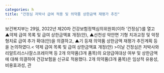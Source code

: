 ```yaml
---
categories: h
title: "건정심 저박사 급여 적용 및 의약품 상한금액 재평가 추진"
---
```

보건복지부는 29일, 2022년 제20차 건강보험정책심의위원회(이하 ‘건정심’)를 열고 ▲약제 급여 목록 및 급여 상한금액표 개정(안), ▲선천성 악안면 기형 치과교정 및 악정형치료 급여 추가 확대(안)을 의결하고, ▲기 등재 의약품 상한금액 재평가 추진계획 등을 논의하였다.< 약제 급여 목록 및 급여 상한금액표 개정(안) >이날 건정심은 저박사와 리알트리스나잘스프레이액 등 2개 의약품(3개 품목)의 요양급여대상 여부 및 상한금액에 대해 의결하여 건강보험을 신규로 적용했다. 2개 의약품(3개 품목)은 임상적 유용성, 비용효과성, 관